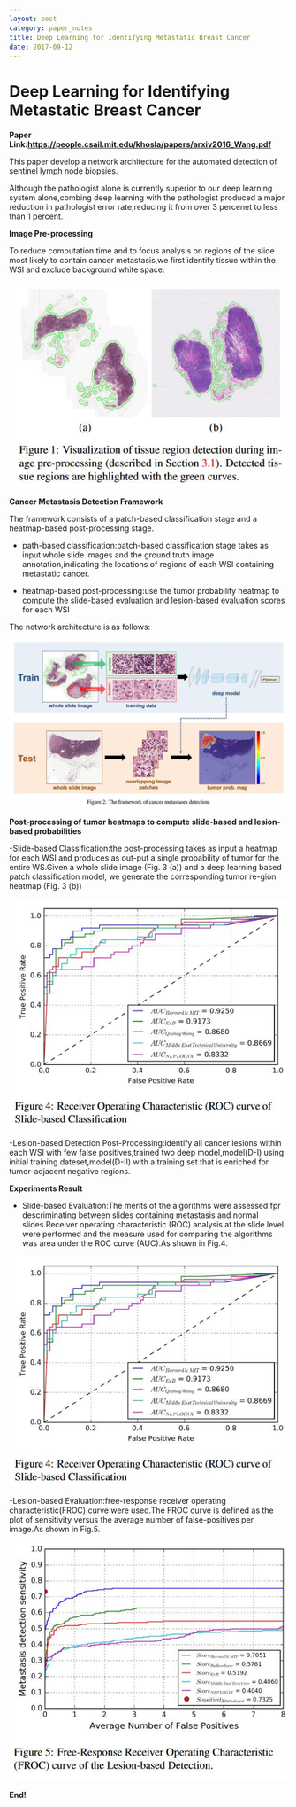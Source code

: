 ```yaml
---
layout: post
category: paper_notes
title: Deep Learning for Identifying Metastatic Breast Cancer
date: 2017-09-12
---
```


# Deep Learning for Identifying Metastatic Breast Cancer

**Paper Link:<https://people.csail.mit.edu/khosla/papers/arxiv2016_Wang.pdf>**

This paper develop a network architecture for the automated detection of sentinel lymph node biopsies.

Although the pathologist alone is currently superior to our deep learning system alone,combing deep learning with the pathologist produced a major reduction in pathologist error rate,reducing it from over 3 percenet to less than 1 percent.

**Image Pre-processing**

To reduce computation time and to focus analysis on regions of the slide most likely to contain cancer metastasis,we first identify tissue within the WSI and exclude background white space.

![](/assets/paper_notes/DLIMBC/image1.jpg)

**Cancer Metastasis Detection Framework**

The framework consists of a patch-based classification stage and a heatmap-based post-processing stage.

- path-based classification:patch-based classification stage takes as input whole slide images and the ground truth image annotation,indicating the locations of regions of each WSI containing metastatic cancer.

- heatmap-based post-processing:use the tumor probability heatmap to compute the slide-based evaluation and lesion-based evaluation scores for each WSI

The network architecture is as follows:

![](/assets/paper_notes/DLIMBC/image2.jpg)

**Post-processing of tumor heatmaps to compute slide-based and lesion-based probabilities**

-Slide-based Classification:the post-processing takes as input a heatmap for each WSI and produces as out-put a single probability of tumor for the entire WS.Given a whole slide image (Fig. 3 (a)) and a deep learning based patch classification model, we generate the corresponding tumor re-gion heatmap (Fig. 3 (b))

![](/assets/paper_notes/DLIMBC/image4.jpg)

-Lesion-based Detection Post-Processing:identify all cancer lesions within each WSI with few false positives,trained two deep model,model(D-I) using initial training dateset,model(D-II) with a training set that is enriched for tumor-adjacent negative regions.

**Experiments Result**

- Slide-based Evaluation:The merits of the algorithms were assessed fpr descriminating between slides containing metastasis and normal slides.Receiver operating characteristic (ROC) analysis at the slide level were performed and the measure used for comparing the algorithms was area under the ROC curve (AUC).As shown in Fig.4.

![](/assets/paper_notes/DLIMBC/image4.jpg)

-Lesion-based Evaluation:free-response receiver operating characteristic(FROC) curve were used.The FROC curve is defined as the plot of sensitivity versus the average number of false-positives per image.As shown in Fig.5.

![](/assets/paper_notes/DLIMBC/image5.jpg)

**End!**
